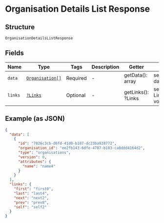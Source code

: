 
# Organisation Details List Response

## Structure

`OrganisationDetailsListResponse`

## Fields

| Name | Type | Tags | Description | Getter | Setter |
|  --- | --- | --- | --- | --- | --- |
| `data` | [`Organisation[]`](../../doc/models/organisation.md) | Required | - | getData(): array | setData(array data): void |
| `links` | [`?Links`](../../doc/models/links.md) | Optional | - | getLinks(): ?Links | setLinks(?Links links): void |

## Example (as JSON)

```json
{
  "data": [
    {
      "id": "7826c3cb-d6fd-41d0-b187-dc23ba928772",
      "organisation_id": "ee2fb143-6dfe-4787-b183-ca8ddd4164d2",
      "type": "organisations",
      "version": 0,
      "attributes": {
        "name": "name4"
      }
    }
  ],
  "links": {
    "first": "first0",
    "last": "last4",
    "next": "next2",
    "prev": "prev8",
    "self": "self2"
  }
}
```

